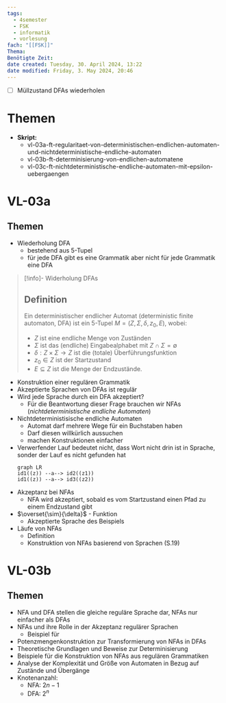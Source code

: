 ```yaml
---
tags:
  - 4semester
  - FSK
  - informatik
  - vorlesung
fach: "[[FSK]]"
Thema: 
Benötigte Zeit:
date created: Tuesday, 30. April 2024, 13:22
date modified: Friday, 3. May 2024, 20:46
---
```


- [ ] Müllzustand DFAs wiederholen
# Themen
- **Skript:**
	- vl-03a-ft-regularitaet-von-deterministischen-endlichen-automaten-und-nichtdeterministische-endliche-automaten
	- vl-03b-ft-determinisierung-von-endlichen-automatene
	- vl-03c-ft-nichtdeterministische-endliche-automaten-mit-epsilon-uebergaengen

# VL-03a
## Themen

- Wiederholung DFA
	- bestehend aus 5-Tupel
	- für jede DFA gibt es eine Grammatik aber nicht für jede Grammatik eine DFA
 >[!info]- Widerholung DFAs
 >## Definition
 >Ein deterministischer endlicher Automat (deterministic finite automaton, DFA) ist ein 5-Tupel $M = (Z, \Sigma, \delta, z_0, E)$, wobei:
>- $Z$ ist eine endliche Menge von Zuständen
>- $\Sigma$ ist das (endliche) Eingabealphabet mit $Z \cap \Sigma = \emptyset$
>- $\delta: Z \times \Sigma \rightarrow Z$ ist die (totale) Überführungsfunktion
>- $z_0 \in Z$ ist der Startzustand
>- $E \subseteq Z$ ist die Menge der Endzustände.
- Konstruktion einer regulären Grammatik
- Akzeptierte Sprachen von DFAs ist regulär
- Wird jede Sprache durch ein DFA akzeptiert?
	- Für die Beantwortung dieser Frage brauchen wir NFAs (*nichtdeterministische endliche Automaten*)
- Nichtdeterministisische endliche Automaten
	- Automat darf mehrere Wege für ein Buchstaben haben
	- Darf diesen willkürlich aussuchen
	- machen Konstruktionen einfacher
- Verwerfender Lauf bedeutet nicht, dass Wort nicht drin ist in Sprache, sonder der Lauf es nicht gefunden hat
	```mermaid
	graph LR
	id1((z)) --a--> id2((z1))
	id1((z)) --a--> id3((z2))
	```
- Akzeptanz bei NFAs
	- NFA wird akzeptiert, sobald es vom Startzustand einen Pfad zu einem Endzustand gibt
- $\overset{\sim}{\delta}$ - Funktion
	- Akzeptierte Sprache des Beispiels
- Läufe von NFAs
	- Definition
	- Konstruktion von NFAs basierend von Sprachen (S.19)

# VL-03b

## Themen

- NFA und DFA stellen die gleiche reguläre Sprache dar, NFAs nur einfacher als DFAs
- NFAs und ihre Rolle in der Akzeptanz regulärer Sprachen
	- Beispiel für
- Potenzmengenkonstruktion zur Transformierung von NFAs in DFAs
- Theoretische Grundlagen und Beweise zur Determinisierung
- Beispiele für die Konstruktion von NFAs aus regulären Grammatiken
- Analyse der Komplexität und Größe von Automaten in Bezug auf Zustände und Übergänge
- Knotenanzahl:
	- NFA: $2n-1$
	- DFA: $2^n$ 